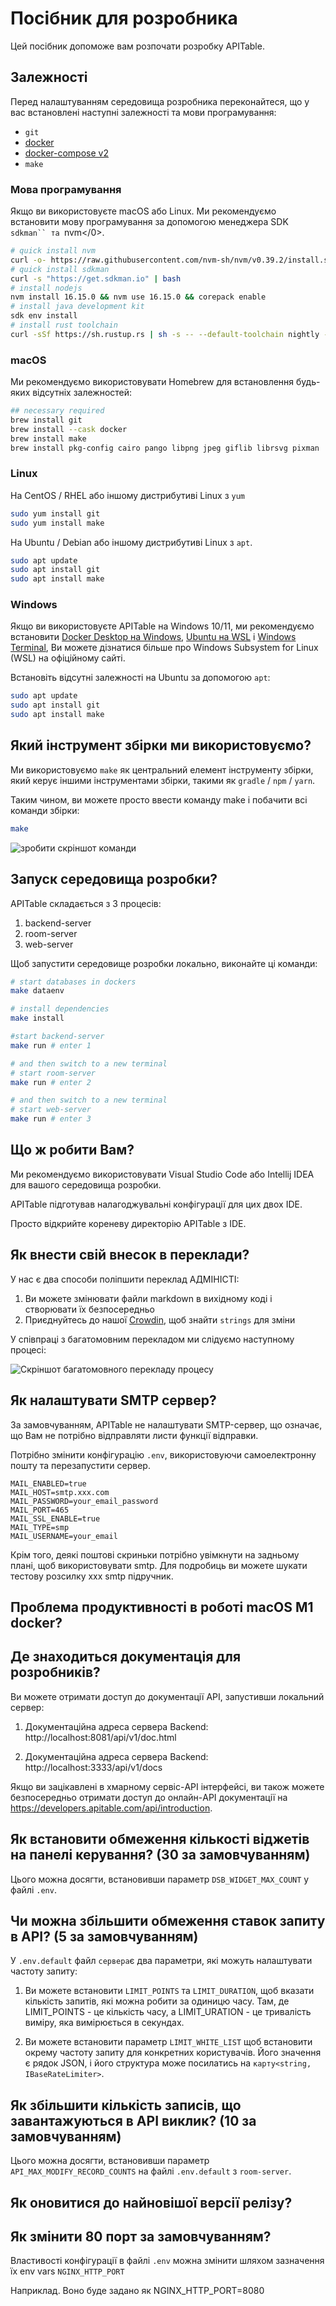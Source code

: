 # Посібник для розробника

Цей посібник допоможе вам розпочати розробку APITable.

## Залежності

Перед налаштуванням середовища розробника переконайтеся, що у вас встановлені наступні залежності та мови програмування:

- `git`
- [docker](https://docs.docker.com/engine/install/)
- [docker-compose v2](https://docs.docker.com/engine/install/)
- `make`


### Мова програмування

Якщо ви використовуєте macOS або Linux. Ми рекомендуємо встановити мову програмування за допомогою менеджера SDK `sdkman`` та `nvm</0>.

```bash
# quick install nvm
curl -o- https://raw.githubusercontent.com/nvm-sh/nvm/v0.39.2/install.sh | bash
# quick install sdkman
curl -s "https://get.sdkman.io" | bash
# install nodejs 
nvm install 16.15.0 && nvm use 16.15.0 && corepack enable
# install java development kit
sdk env install
# install rust toolchain
curl -sSf https://sh.rustup.rs | sh -s -- --default-toolchain nightly --profile minimal -y && source "$HOME/.cargo/env"
```

### macOS

Ми рекомендуємо використовувати Homebrew для встановлення будь-яких відсутніх залежностей:

```bash
## necessary required
brew install git
brew install --cask docker
brew install make
brew install pkg-config cairo pango libpng jpeg giflib librsvg pixman
```

### Linux

На CentOS / RHEL або іншому дистрибутиві Linux з `yum`

```bash
sudo yum install git
sudo yum install make
```

На Ubuntu / Debian або іншому дистрибутиві Linux з `apt`.

```bash
sudo apt update
sudo apt install git
sudo apt install make
```


### Windows

Якщо ви використовуєте APITable на Windows 10/11, ми рекомендуємо встановити [Docker Desktop на Windows](https://docs.docker.com/desktop/install/windows-install/), [Ubuntu на WSL](https://ubuntu.com/wsl) і [Windows Terminal](https://aka.ms/terminal), Ви можете дізнатися більше про Windows Subsystem for Linux (WSL) на офіційному сайті.

Встановіть відсутні залежності на Ubuntu за допомогою  `apt`:

```bash
sudo apt update
sudo apt install git
sudo apt install make
```


## Який інструмент збірки ми використовуємо?

Ми використовуємо `make` як центральний елемент інструменту збірки, який керує іншими інструментами збірки, такими як `gradle` / `npm` / `yarn`.

Таким чином, ви можете просто ввести команду make і побачити всі команди збірки:

```bash
make
```

![зробити скріншот команди](../static/make.png)



## Запуск середовища розробки?

APITable складається з 3 процесів:

1. backend-server
2. room-server
3. web-server

Щоб запустити середовище розробки локально, виконайте ці команди:

```bash
# start databases in dockers
make dataenv 

# install dependencies
make install 

#start backend-server
make run # enter 1  

# and then switch to a new terminal
# start room-server
make run # enter 2

# and then switch to a new terminal
# start web-server
make run # enter 3

```




## Що ж робити Вам?

Ми рекомендуємо використовувати Visual Studio Code або Intellij IDEA для вашого середовища розробки.

APITable підготував налагоджувальні конфігурації для цих двох IDE.

Просто відкрийте кореневу директорію APITable з IDE.



## Як внести свій внесок в переклади?

У нас є два способи поліпшити переклад АДМІНІСТІ:

1. Ви можете змінювати файли markdown в вихідному коді і створювати їх безпосередньо
2. Приєднуйтесь до нашої [Crowdin](https://crowdin.com/project/apitablecode), щоб знайти `strings` для зміни

У співпраці з багатомовним перекладом ми слідуємо наступному процесі:

![Скріншот багатомовного перекладу процесу](../static/collaboration_of_multilingual_translation.png)

## Як налаштувати SMTP сервер?

За замовчуванням, APITable не налаштувати SMTP-сервер, що означає, що Вам не потрібно відправляти листи функції відправки.

Потрібно змінити конфігурацію `.env`, використовуючи самоелектронну пошту та перезапустити сервер.

```
MAIL_ENABLED=true
MAIL_HOST=smtp.xxx.com
MAIL_PASSWORD=your_email_password
MAIL_PORT=465
MAIL_SSL_ENABLE=true
MAIL_TYPE=smp
MAIL_USERNAME=your_email
```

Крім того, деякі поштові скриньки потрібно увімкнути на задньому плані, щоб використовувати smtp. Для подробиць ви можете шукати тестову розсилку xxx smtp підручник.


## Проблема продуктивності в роботі macOS M1 docker?

## Де знаходиться документація для розробників?

Ви можете отримати доступ до документації API, запустивши локальний сервер:

1. Документаційна адреса сервера Backend: http://localhost:8081/api/v1/doc.html

2. Документаційна адреса сервера Backend: http://localhost:3333/api/v1/docs

Якщо ви зацікавлені в хмарному сервіс-API інтерфейсі, ви також можете безпосередньо отримати доступ до онлайн-API документації на https://developers.apitable.com/api/introduction.

## Як встановити обмеження кількості віджетів на панелі керування? (30 за замовчуванням)

Цього можна досягти, встановивши параметр `DSB_WIDGET_MAX_COUNT` у файлі `.env`.

## Чи можна збільшити обмеження ставок запиту в API? (5 за замовчуванням)

У `.env.default` файл `сервера`є два параметри, які можуть налаштувати частоту запиту:

1. Ви можете встановити `LIMIT_POINTS` та `LIMIT_DURATION`, щоб вказати кількість запитів, які можна робити за одиницю часу. Там, де LIMIT_POINTS - це кількість часу, а LIMIT_URATION - це тривалість виміру, яка вимірюється в секундах.

2. Ви можете встановити параметр `LIMIT_WHITE_LIST` щоб встановити окрему частоту запиту для конкретних користувачів. Його значення є рядок JSON, і його структура може посилатись на `карту<string, IBaseRateLimiter>`.

## Як збільшити кількість записів, що завантажуються в API виклик? (10 за замовчуванням)

Цього можна досягти, встановивши параметр `API_MAX_MODIFY_RECORD_COUNTS` на файлі `.env.default` з `room-server`.


## Як оновитися до найновішої версії релізу?


## Як змінити 80 порт за замовчуванням?
Властивості конфігурації в файлі `.env` можна змінити шляхом зазначення їх env vars `NGINX_HTTP_PORT`

Наприклад. Воно буде задано як NGINX_HTTP_PORT=8080